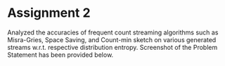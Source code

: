 # Assignment 2
Analyzed the accuracies of frequent count streaming algorithms such as Misra-Gries, Space Saving, and Count-min sketch on various generated streams w.r.t. respective distribution entropy. Screenshot of the Problem Statement has been provided below.
